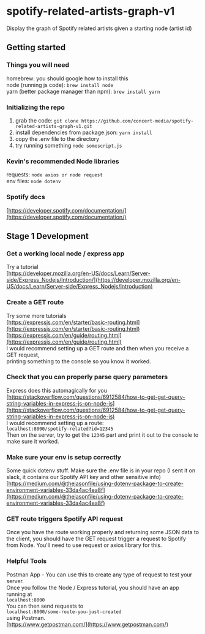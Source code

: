 # spotify-related-artists-graph-v1
Display the graph of Spotify related artists given a starting node (artist id)
## Getting started

### Things you will need
homebrew: you should google how to install this  
node (running js code): `brew install node`  
yarn (better package manager than npm): `brew install yarn`  

### Initializing the repo
1. grab the code: `git clone https://github.com/concert-media/spotify-related-artists-graph-v1.git`  
2. install dependencies from package.json: `yarn install`  
3. copy the .env file to the directory  
4. try running something `node somescript.js`  

### Kevin's recommended Node libraries
requests: `node axios or node request`  
env files: `node dotenv`  

### Spotify docs
[https://developer.spotify.com/documentation/](https://developer.spotify.com/documentation/)

## Stage 1 Development

### Get a working local node / express app
Try a tutorial  
[https://developer.mozilla.org/en-US/docs/Learn/Server-side/Express_Nodejs/Introduction/](https://developer.mozilla.org/en-US/docs/Learn/Server-side/Express_Nodejs/Introduction)

### Create a GET route
Try some more tutorials  
[https://expressjs.com/en/starter/basic-routing.html](https://expressjs.com/en/starter/basic-routing.html)  
[https://expressjs.com/en/guide/routing.html](https://expressjs.com/en/guide/routing.html)  
I would recommend setting up a GET route and then when you receive a GET request,  
printing something to the console so you know it worked.

### Check that you can properly parse query parameters
Express does this automagically for you  
[https://stackoverflow.com/questions/6912584/how-to-get-get-query-string-variables-in-express-js-on-node-js](https://stackoverflow.com/questions/6912584/how-to-get-get-query-string-variables-in-express-js-on-node-js)  
I would recommend setting up a route:  
`localhost:8000/spotify-related?id=12345`  
Then on the server, try to get the `12345` part and print it out
to the console to make sure it worked.

### Make sure your env is setup correctly
Some quick dotenv stuff. Make sure the .env file is in your repo 
(I sent it on slack, it contains our Spotify API key and other sensitive info)  
[https://medium.com/@thejasonfile/using-dotenv-package-to-create-environment-variables-33da4ac4ea8f](https://medium.com/@thejasonfile/using-dotenv-package-to-create-environment-variables-33da4ac4ea8f)  

### GET route triggers Spotify API request
Once you have the route working properly and returning some JSON data to the client,
you should have the GET request trigger a request to Spotify from Node. You'll
need to use request or axios library for this.

### Helpful Tools
Postman App - You can use this to create any type of request to test your server.  
Once you follow the Node / Express tutorial, you should have an app running at  
`localhost:8000`  
You can then send requests to  
`localhost:8000/some-route-you-just-created`  
using Postman.  
[https://www.getpostman.com/](https://www.getpostman.com/)